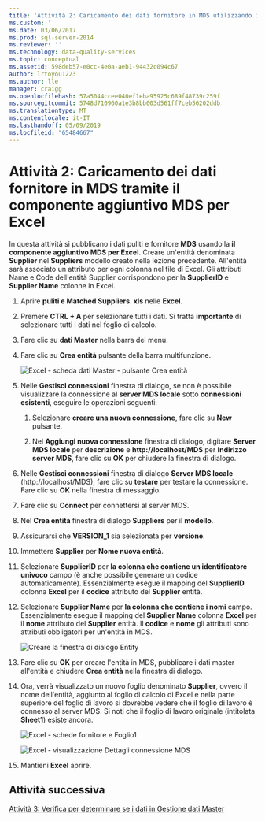 ```yaml
---
title: 'Attività 2: Caricamento dei dati fornitore in MDS utilizzando il componente aggiuntivo MDS per Excel | Microsoft Docs'
ms.custom: ''
ms.date: 03/06/2017
ms.prod: sql-server-2014
ms.reviewer: ''
ms.technology: data-quality-services
ms.topic: conceptual
ms.assetid: 598deb57-e0cc-4e0a-aeb1-94432c094c67
author: lrtoyou1223
ms.author: lle
manager: craigg
ms.openlocfilehash: 57a5044ccee040ef1eba95925c689f48739c259f
ms.sourcegitcommit: 5748d710960a1e3b8bb003d561ff7ceb56202ddb
ms.translationtype: MT
ms.contentlocale: it-IT
ms.lasthandoff: 05/09/2019
ms.locfileid: "65484667"
---
```

# <a name="task-2-uploading-supplier-data-to-mds-using-mds-add-in-for-excel"></a>Attività 2: Caricamento dei dati fornitore in MDS tramite il componente aggiuntivo MDS per Excel
  In questa attività si pubblicano i dati puliti e fornitore **MDS** usando la **il componente aggiuntivo MDS per Excel**. Creare un'entità denominata **Supplier** nel **Suppliers** modello creato nella lezione precedente. All'entità sarà associato un attributo per ogni colonna nel file di Excel. Gli attributi Name e Code dell'entità Supplier corrispondono per la **SupplierID** e **Supplier Name** colonne in Excel.  
  
1.  Aprire **puliti e Matched Suppliers. xls** nelle **Excel**.  
  
2.  Premere **CTRL + A** per selezionare tutti i dati. Si tratta **importante** di selezionare tutti i dati nel foglio di calcolo.  
  
3.  Fare clic su **dati Master** nella barra dei menu.  
  
4.  Fare clic su **Crea entità** pulsante della barra multifunzione.  
  
     ![Excel - scheda dati Master - pulsante Crea entità](../../2014/tutorials/media/et-ulingsdtomdsusingmdsaddinforexcel-01.jpg "Excel - scheda dati Master - pulsante Crea entità")  
  
5.  Nelle **Gestisci connessioni** finestra di dialogo, se non è possibile visualizzare la connessione al **server MDS locale** sotto **connessioni esistenti**, eseguire le operazioni seguenti:  
  
    1.  Selezionare **creare una nuova connessione**, fare clic su **New** pulsante.  
  
    2.  Nel **Aggiungi nuova connessione** finestra di dialogo, digitare **Server MDS locale** per **descrizione** e **http://localhost/MDS** per  **Indirizzo server MDS**, fare clic su **OK** per chiudere la finestra di dialogo.  
  
6.  Nelle **Gestisci connessioni** finestra di dialogo **Server MDS locale** (http://localhost/MDS), fare clic su **testare** per testare la connessione. Fare clic su **OK** nella finestra di messaggio.  
  
7.  Fare clic su **Connect** per connettersi al server MDS.  
  
8.  Nel **Crea entità** finestra di dialogo **Suppliers** per il **modello**.  
  
9. Assicurarsi che **VERSION_1** sia selezionata per **versione**.  
  
10. Immettere **Supplier** per **Nome nuova entità**.  
  
11. Selezionare **SupplierID** per **la colonna che contiene un identificatore univoco** campo (è anche possibile generare un codice automaticamente). Essenzialmente esegue il mapping del **SupplierID** colonna **Excel** per il **codice** attributo del **Supplier** entità.  
  
12. Selezionare **Supplier Name** per **la colonna che contiene i nomi** campo. Essenzialmente esegue il mapping del **Supplier Name** colonna **Excel** per il **nome** attributo del **Supplier** entità. Il **codice** e **nome** gli attributi sono attributi obbligatori per un'entità in MDS.  
  
     ![Creare la finestra di dialogo Entity](../../2014/tutorials/media/et-ulingsdtomdsusingmdsaddinforexcel-02.jpg "dialogo Crea entità")  
  
13. Fare clic su **OK** per creare l'entità in MDS, pubblicare i dati master all'entità e chiudere **Crea entità** nella finestra di dialogo.  
  
14. Ora, verrà visualizzato un nuovo foglio denominato **Supplier**, ovvero il nome dell'entità, aggiunto al foglio di calcolo di Excel e nella parte superiore del foglio di lavoro si dovrebbe vedere che il foglio di lavoro è connesso al server MDS. Si noti che il foglio di lavoro originale (intitolata **Sheet1**) esiste ancora.  
  
     ![Excel - schede fornitore e Foglio1](../../2014/tutorials/media/et-ulingsdtomdsusingmdsaddinforexcel-03.jpg "Excel - schede fornitore e Foglio1")  
  
     ![Excel - visualizzazione Dettagli connessione MDS](../../2014/tutorials/media/et-ulingsdtomdsusingmdsaddinforexcel-04.jpg "Excel - visualizzazione Dettagli connessione MDS")  
  
15. Mantieni **Excel** aprire.  
  
## <a name="next-task"></a>Attività successiva  
 [Attività 3: Verifica per determinare se i dati in Gestione dati Master](../../2014/tutorials/task-3-verifying-the-data-in-master-data-manager.md)  
  
  

